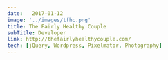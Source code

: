 ```yaml
---
date:   2017-01-12
image: '../images/tfhc.png'
title: The Fairly Healthy Couple
subTitle: Developer
link: http://thefairlyhealthycouple.com/
tech: [jQuery, Wordpress, Pixelmator, Photography]
---
```

